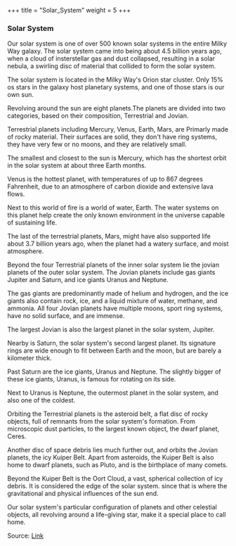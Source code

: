 +++
title = "Solar_System"
weight = 5
+++

### Solar System

Our solar system is one of over 500 known solar systems in the 
entire Milky Way galaxy. The solar system came into being about
4.5 billion years ago, when a cloud of insterstellar gas and dust
collapsed, resulting in a solar nebula, a swirling disc of material
that collided to form the solar system. 

The solar system is located in the Milky Way's Orion star cluster.
Only 15% os stars in the galaxy host planetary systems, and one
of those stars is our own sun.

Revolving around the sun are eight planets.The planets are divided
into two categories, based on their composition, Terrestrial and
Jovian.

Terrestrial planets including Mercury, Venus, Earth, Mars, are
Primarly made of rocky material. Their surfaces are solid, they don't have
ring systems, they have very few or no moons, and they are relatively
small.

The smallest and closest to the sun is Mercury, which has the 
shortest orbit in the solar system at about three Earth months.

Venus is the hottest planet, with temperatures of up to 867 degrees
Fahrenheit, due to an atmosphere of carbon dioxide and extensive
lava flows. 

Next to this world of fire is a world of water, Earth. The water
systems on this planet help create the only known environment in 
the universe capable of sustaining life.

The last of the terrestrial planets, Mars, might have also supported 
life about 3.7 billion years ago, when the planet had a watery 
surface, and moist atmosphere.

Beyond the four Terrestrial planets of the inner solar system 
lie the jovian planets of the outer solar system. The Jovian planets 
include gas giants Jupiter and Saturn, and ice giants Uranus and Neptune.

The gas giants are predominantly made of helium and hydrogen, and the 
ice giants also contain rock, ice, and a liquid mixture of water, methane, 
and ammonia. All four Jovian planets have multiple moons, sport ring 
systems, have no solid surface, and are immense.

The largest Jovian is also the largest planet in the solar system, 
Jupiter. 

Nearby is Saturn, the solar system's second largest planet. Its
signature rings are wide enough to fit between Earth and the moon, 
but are barely a kilometer thick.

Past Saturn are the ice giants, Uranus and Neptune. The slightly 
bigger of these ice giants, Uranus, is famous for rotating on its 
side.

Next to Uranus is Neptune, the outermost planet in the solar system, 
and also one of the coldest.

Orbiting the Terrestrial planets is the asteroid belt, a flat 
disc of rocky objects, full of remnants from the solar system's 
formation. From microscopic dust particles, to the largest known 
object, the dwarf planet, Ceres.

Another disc of space debris lies much further out, and orbits 
the Jovian planets, the icy Kuiper Belt. Apart from asteroids, 
the Kuiper Belt is also home to dwarf planets, such as Pluto, 
and is the birthplace of many comets.

Beyond the Kuiper Belt is the Oort Cloud, a vast, spherical collection 
of icy debris. It is considered the edge of the solar system. since 
that is where the gravitational and physical influences of the sun 
end. 

Our solar system's particular configuration of planets and other 
celestial objects, all revolving around a life-giving star, make it 
a special place to call home.

Source: [Link](https://www.youtube.com/watch?v=libKVRa01L8&list=PLivjPDlt6ApTHMisqbFv2SmJ7x0333mFz&index=3) 


